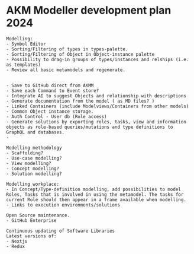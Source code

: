 # AKM Modeller development plan 2024

    Modelling:
    - Symbol Editor
    - Sorting/Filtering of types in types-palette.
    - Sorting/Filtering of Object in Object-instance palette
    - Possibility to drag-in groups of types/instances and relships (i.e. as templates)
    - Review all basic metamodels and regenerate.
    

    - Save to GitHub direct from AKMM
    - Save each Command to Event store?
    - Integrate AI to suggest Objects and relationship with descriptions
    - Generate documentation from the model ( as MD files? )
    - Linked Containers (include Modelviews/Containers from other models)
    - Common Object instance storage.
    - Auth Control - User db (Role access)
    - Generate solutions by exporting roles, tasks, view and information objects as role-based queries/mutations and type definitions to GraphQL and databases. 
    - 

    Modelling methodology
    - Scaffolding?
    - Use-case modelling?
    - View modelling?
    - Concept modelling?
    - Solution modelling?

    Modelling workplace:
    - In Concept/Type-definition modelling, add possibilities to model Roles, Tasks that is involved in using the metamodel. The tasks for current Role should then appear in a frame available when modelling.
    - Links to execution environments/solutions

    Open Source maintenance. 
    - GitHub Enterprise 

    Continuous updating of Software Libraries
    Latest versions of:
    - Nextjs 
    - Redux
     

